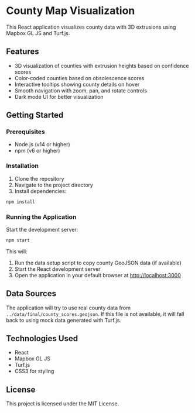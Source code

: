 # County Map Visualization

This React application visualizes county data with 3D extrusions using Mapbox GL JS and Turf.js.

## Features

- 3D visualization of counties with extrusion heights based on confidence scores
- Color-coded counties based on obsolescence scores
- Interactive tooltips showing county details on hover
- Smooth navigation with zoom, pan, and rotate controls
- Dark mode UI for better visualization

## Getting Started

### Prerequisites

- Node.js (v14 or higher)
- npm (v6 or higher)

### Installation

1. Clone the repository
2. Navigate to the project directory
3. Install dependencies:

```bash
npm install
```

### Running the Application

Start the development server:

```bash
npm start
```

This will:
1. Run the data setup script to copy county GeoJSON data (if available)
2. Start the React development server
3. Open the application in your default browser at [http://localhost:3000](http://localhost:3000)

## Data Sources

The application will try to use real county data from `../data/final/county_scores.geojson`. If this file is not available, it will fall back to using mock data generated with Turf.js.

## Technologies Used

- React
- Mapbox GL JS
- Turf.js
- CSS3 for styling

## License

This project is licensed under the MIT License.
